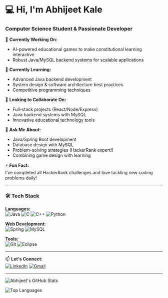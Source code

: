 # 💻 Hi, I'm Abhijeet Kale 
### Computer Science Student & Passionate Developer

🔭 **Currently Working On:**  
- AI-powered educational games to make constitutional learning interactive  
- Robust Java/MySQL backend systems for scalable applications  

🌱 **Currently Learning:**  
- Advanced Java backend development  
- System design & software architecture best practices  
- Competitive programming techniques  

👯 **Looking to Collaborate On:**  
- Full-stack projects (React/Node/Express)  
- Java backend systems with MySQL  
- Innovative educational technology tools  

💬 **Ask Me About:**  
- Java/Spring Boot development  
- Database design with MySQL  
- Problem-solving strategies (HackerRank expert!)  
- Combining game design with learning  

⚡ **Fun Fact:**  
I've completed all HackerRank challenges and love tackling new coding problems daily!

---

### 🛠️ Tech Stack
**Languages:**  
![Java](https://img.shields.io/badge/java-%23ED8B00.svg?style=for-the-badge&logo=openjdk&logoColor=white)
![C](https://img.shields.io/badge/c-%2300599C.svg?style=for-the-badge&logo=c&logoColor=white)
![C++](https://img.shields.io/badge/c++-%2300599C.svg?style=for-the-badge&logo=c%2B%2B&logoColor=white)
![Python](https://img.shields.io/badge/python-3670A0?style=for-the-badge&logo=python&logoColor=ffdd54)

**Web Development:**  
![Spring](https://img.shields.io/badge/spring-%236DB33F.svg?style=for-the-badge&logo=spring&logoColor=white)
![MySQL](https://img.shields.io/badge/mysql-%2300f.svg?style=for-the-badge&logo=mysql&logoColor=white)

**Tools:**  
![Git](https://img.shields.io/badge/git-%23F05033.svg?style=for-the-badge&logo=git&logoColor=white)
![Eclipse](https://img.shields.io/badge/Eclipse-FE7A16.svg?style=for-the-badge&logo=Eclipse&logoColor=white)

---

📫 **Let's Connect:**  
[![LinkedIn](https://img.shields.io/badge/linkedin-%230077B5.svg?style=for-the-badge&logo=linkedin&logoColor=white)](www.linkedin.com/in/abhijeet-kale-818747298)
[![Gmail](https://img.shields.io/badge/Gmail-D14836?style=for-the-badge&logo=gmail&logoColor=white)](mailto:abhijeetkale605@gmail.com)

---

![Abhijeet's GitHub Stats](https://github-readme-stats.vercel.app/api?username=yourusername&show_icons=true&theme=radical)

![Top Languages](https://github-readme-stats.vercel.app/api/top-langs/?username=yourusername&layout=compact&theme=vision-friendly-dark)
